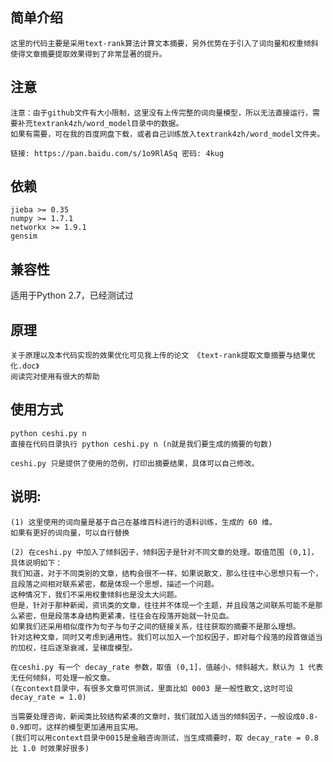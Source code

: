 
## 简单介绍
	这里的代码主要是采用text-rank算法计算文本摘要，另外优势在于引入了词向量和权重倾斜
	使得文章摘要提取效果得到了非常显著的提升。

## 注意
	注意：由于github文件有大小限制，这里没有上传完整的词向量模型，所以无法直接运行，需要补充textrank4zh/word_model目录中的数据。
	如果有需要，可在我的百度网盘下载，或者自己训练放入textrank4zh/word_model文件夹。

	链接: https://pan.baidu.com/s/1o9RlASq 密码: 4kug

## 依赖
	jieba >= 0.35  
	numpy >= 1.7.1  
	networkx >= 1.9.1
	gensim

## 兼容性
适用于Python 2.7，已经测试过

## 原理

	关于原理以及本代码实现的效果优化可见我上传的论文 《text-rank提取文章摘要与结果优化.doc》
	阅读完对使用有很大的帮助
	
## 使用方式
	python ceshi.py n
	直接在代码目录执行 python ceshi.py n (n就是我们要生成的摘要的句数)

	ceshi.py 只是提供了使用的范例，打印出摘要结果，具体可以自己修改。

## 说明:
	(1) 这里使用的词向量是基于自己在基维百科进行的语料训练，生成的 60 维。
	如果有更好的词向量，可以自行替换
    
	(2) 在ceshi.py 中加入了倾斜因子，倾斜因子是针对不同文章的处理。取值范围 (0,1]，具体说明如下：
	我们知道，对于不同类别的文章，结构会很不一样，如果说散文，那么往往中心思想只有一个，且段落之间相对联系紧密，都是体现一个思想，描述一个问题。
	这种情况下，我们不采用权重倾斜也是没太大问题。
	但是，针对于那种新闻，资讯类的文章，往往并不体现一个主题，并且段落之间联系可能不是那么紧密，但是段落本身结构更紧凑，往往会在段落开始就一针见血。
	如果我们还采用相似度作为句子与句子之间的链接关系，往往获取的摘要不是那么理想。
	针对这种文章，同时又考虑到通用性。我们可以加入一个加权因子，即对每个段落的段首做适当的加权，往后逐渐衰减，呈梯度模型。
    
	在ceshi.py 有一个 decay_rate 参数，取值 (0,1]，值越小，倾斜越大，默认为 1 代表无任何倾斜，可处理一般文章。
	(在context目录中，有很多文章可供测试，里面比如 0003 是一般性散文,这时可设decay_rate = 1.0)
    
	当需要处理咨询，新闻类比较结构紧凑的文章时，我们就加入适当的倾斜因子，一般设成0.8-0.9即可。这样的模型更加通用且实用。
	(我们可以用context目录中0015是金融咨询测试，当生成摘要时，取 decay_rate = 0.8 比 1.0 时效果好很多)




